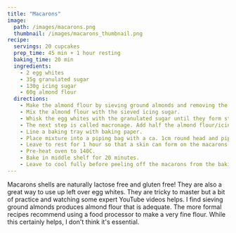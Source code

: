 ```yaml
---
title: "Macarons"
image: 
  path: /images/macarons.png
  thumbnail: /images/macarons_thumbnail.png
recipe:
  servings: 20 cupcakes
  prep_time: 45 min + 1 hour resting
  baking_time: 20 min
  ingredients:
    - 2 egg whites
    - 35g granulated sugar
    - 130g icing sugar
    - 60g almond flour
  directions:
    - Make the almond flour by sieving ground almonds and removing the coarse parts. 
    - Mix the almond flour with the sieved icing sugar.
    - Whisk the egg whites with the granulated sugar until they form stiff peaks. If you want coloured macarons add a couple of drops of gel food colouring at this stage.
    - The next step is called macronage. Add half the almond flour/icing sugar mixture and fold into the egg whites. Once well mixed, add the other half. Fold until the mixture is viscous and you can paint a figure of 8 with the mixture. The mixture should not be too fluffy.
    - Line a baking tray with baking paper. 
    - Place mixture into a piping bag with a ca. 1cm round head and pipe out ca. 40 blobs. Once all the blobs have been piped tap the tray hard on the worktop to smooth out any peaks that might have formed on the blobs during the piping process.
    - Leave to rest for 1 hour so that a skin can form on the macarons.
    - Pre-heat oven to 140C.
    - Bake in middle shelf for 20 minutes.
    - Leave to cool fully before peeling off the macarons from the baking paper.
---
```


Macarons shells are naturally lactose free and gluten free! They are also a great way to use up left over egg whites. They are tricky to master but a bit of practice and watching some expert YouTube videos helps. I find sieving ground almonds produces almond flour that is adequate. The more formal recipes recommend using a food processor to make a very fine flour. While this certainly helps, I don't think it's essential.
